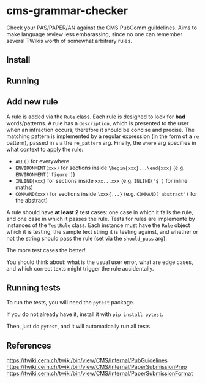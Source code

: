 # cms-grammar-checker

Check your PAS/PAPER/AN against the CMS PubComm guildelines.
Aims to make language review less embarassing, since no one can remember several TWikis worth of somewhat arbitrary rules.

## Install


## Running


## Add new rule

A rule is added via the `Rule` class.
Each rule is designed to look for **bad** words/patterns.
A rule has a `description`, which is presented to the user when an infraction occurs; therefore it should be concise and precise.
The matching pattern is implemented by a regular expression (in the form of a `re` pattern), passed in via the `re_pattern` arg.
Finally, the `where` arg specifies in what context to apply the rule: 

- `ALL()` for everywhere
- `ENVIRONMENT(xxx)` for sections inside `\begin{xxx}...\end{xxx}` (e.g. `ENVIRONMENT('figure')`)
- `INLINE(xxx)` for sections inside `xxx...xxx` (e.g. `INLINE('$')` for inline maths)
- `COMMAND(xxx)` for sections inside `\xxx{...}` (e.g. `COMMAND('abstract')` for the abstract)

A rule should have **at least 2** test cases: one case in which it fails the rule, and one case in which it passes the rule.
Tests for rules are implemente by instances of the `TestRule` class.
Each instance must have the `Rule` object which it is testing, the sample text string it is testing against, and whether or not the string should pass the rule (set via the `should_pass` arg).

The more test cases the better!

You should think about: what is the usual user error, what are edge cases, and which correct texts might trigger the rule accidentally.

## Running tests

To run the tests, you will need the `pytest` package.

If you do not already have it, install it with `pip install pytest`.

Then, just do `pytest`, and it will automatically run all tests.

## References

https://twiki.cern.ch/twiki/bin/view/CMS/Internal/PubGuidelines
https://twiki.cern.ch/twiki/bin/view/CMS/Internal/PaperSubmissionPrep
https://twiki.cern.ch/twiki/bin/view/CMS/Internal/PaperSubmissionFormat
